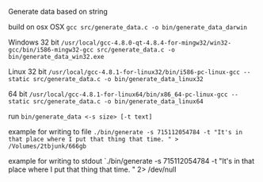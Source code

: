 Generate data based on string

build on osx
OSX `gcc src/generate_data.c -o bin/generate_data_darwin`

Windows
32 bit
`/usr/local/gcc-4.8.0-qt-4.8.4-for-mingw32/win32-gcc/bin/i586-mingw32-gcc src/generate_data.c -o bin/generate_data_win32.exe`

Linux
32 bit
`/usr/local/gcc-4.8.1-for-linux32/bin/i586-pc-linux-gcc --static src/generate_data.c -o bin/generate_data_linux32`

64 bit
`/usr/local/gcc-4.8.1-for-linux64/bin/x86_64-pc-linux-gcc --static src/generate_data.c -o bin/generate_data_linux64`

run
`bin/generate_data <-s size> [-t text]`

example for writing to file
`./bin/generate -s 715112054784 -t "It's in that place where I put that thing that time. " > /Volumes/2tbjunk/666gb`

example for writing to stdout
`./bin/generate -s 715112054784 -t "It's in that place where I put that thing that time. " 2> /dev/null
